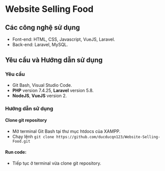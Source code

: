 # Website Selling Food
## Các công nghệ sử dụng
- Font-end: HTML, CSS, Javascript, VueJS, Laravel.
- Back-end: Laravel, MySQL.
## Yêu cầu và Hướng dẫn sử dụng
### Yêu cầu
- Git Bash, Visual Studio Code.
- **PHP** version 7.4.25, **Laravel** version 5.8.
- **NodeJS**, **VueJS** version 2.
### Hướng dẫn sử dụng
#### Clone git repository
- Mở terminal Git Bash tại thư mục htdocs của XAMPP.
- Chạy lệnh `git clone https://github.com/ducducqn123/Website-Selling-Food.git`
#### Run code:
- Tiếp tục ở terminal vừa clone git repository.  
